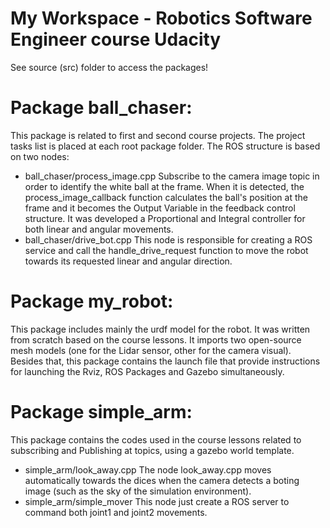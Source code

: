# My Workspace - Robotics Software Engineer course Udacity
See source (src) folder to access the packages!
# Package ball_chaser:
This package is related to first and second course projects. The project tasks list is placed at each root package folder.
The ROS structure is based on two nodes:
- ball_chaser/process_image.cpp
Subscribe to the camera image topic in order to identify the white ball at the frame. When it is detected, the process_image_callback function calculates the ball's position at the frame and it becomes the Output Variable in the feedback control structure. It was developed a Proportional and Integral controller for both linear and angular movements.
- ball_chaser/drive_bot.cpp
This node is responsible for creating a ROS service and call the handle_drive_request function to move the robot towards its requested linear and angular direction.
# Package my_robot:
This package includes mainly the urdf model for the robot. It was written from scratch based on the course lessons. It imports two open-source mesh models (one for the Lidar sensor, other for the camera visual). Besides that, this package contains the launch file that provide instructions for launching the Rviz, ROS Packages and Gazebo simultaneously. 
# Package simple_arm:
This package contains the codes used in the course lessons related to subscribing and Publishing at topics, using a gazebo world template. 
- simple_arm/look_away.cpp
The node look_away.cpp moves automatically towards the dices when the camera detects a boting image (such as the sky of the simulation environment).
- simple_arm/simple_mover
This node just create a ROS server to command both joint1 and joint2 movements.

